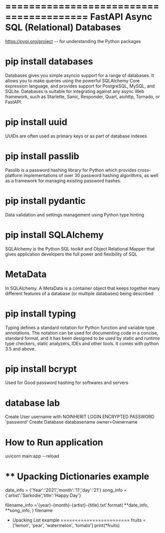 ========================================
FastAPI Async SQL (Relational) Databases
========================================

https://pypi.org/project -- for understanding the Python packages

pip install databases
====================
Databases gives you simple asyncio support for a range of databases.
It allows you to make queries using the powerful SQLAlchemy Core expression language, and provides support for PostgreSQL, MySQL, and SQLite.
Databases is suitable for integrating against any async Web framework, such as Starlette, Sanic, Responder, Quart, aiohttp, Tornado, or FastAPI.

pip install uuid
================
UUIDs are often used as primary keys or as part of database indexes

pip install passlib
===================
Passlib is a password hashing library for Python which provides cross-platform implementations of over 30 password hashing algorithms, as well as a framework for managing existing password hashes.

pip install pydantic
=====================
Data validation and settings management using Python type hinting

pip install SQLAlchemy
======================
SQLAlchemy is the Python SQL toolkit and Object Relational Mapper that gives application developers the full power and flexibility of SQL

MetaData
=========
In SQLAlchemy. A MetaData is a container object that keeps together many different features of a database (or multiple databases) being described

pip install typing
==================
Typing defines a standard notation for Python function and variable type annotations. The notation can be used for documenting code in a concise, standard format, and it has been designed to be used by static and runtime type checkers, static analyzers, IDEs and other tools. It comes with python 3.5 and above.

pip install bcrypt
===================
Used for Good password hashing for softwares and servers

database lab
=============
Create User username with NOINHERIT LOGIN ENCRYPTED PASSWORD 'password'
Create Database databasename owner=Ownername


How to Run application
======================
uvicorn main:app --reload


** Upacking Dictionaries example
=================================
date_info = {'Year':'2021','month':'11','day':'21'}
song_info = {'artist':'Sarkodie','title':'Happy Day'}

filename_info ='{year}-{month}-{artist}-{title}.txt'.format(
    **date_info,
    **song_info,
)
filename

* Upacking List example
========================
fruits = ['lemon', 'pear', 'watermelon', 'tomato']
print(*fruits)